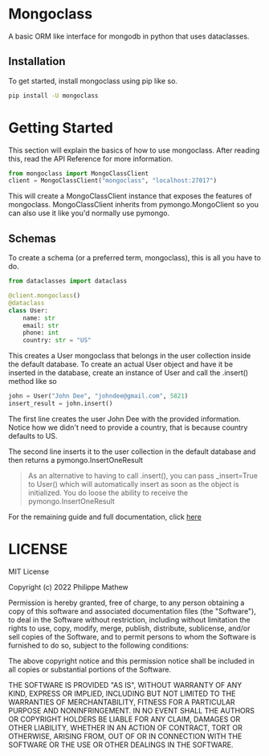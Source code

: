# Mongoclass
A basic ORM like interface for mongodb in python that uses dataclasses.

## Installation
To get started, install mongoclass using pip like so.
```bash
pip install -U mongoclass
```

# Getting Started
This section will explain the basics of how to use mongoclass. After reading this, read the API Reference for more information.
```py
from mongoclass import MongoClassClient
client = MongoClassClient("mongoclass", "localhost:27017")
```
This will create a MongoClassClient instance that exposes the features of mongoclass. MongoClassClient inherits from pymongo.MongoClient so you can also use it like you'd normally use pymongo.

## Schemas
To create a schema (or a preferred term, mongoclass), this is all you have to do.
```py
from dataclasses import dataclass

@client.mongoclass()
@dataclass
class User:
    name: str
    email: str
    phone: int
    country: str = "US"
```
This creates a User mongoclass that belongs in the user collection inside the default database. To create an actual User object and have it be inserted in the database, create an instance of User and call the .insert() method like so
```py
john = User("John Dee", "johndee@gmail.com", 5821)
insert_result = john.insert()
```
The first line creates the user John Dee with the provided information. Notice how we didn't need to provide a country, that is because country defaults to US.

The second line inserts it to the user collection in the default database and then returns a pymongo.InsertOneResult

> As an alternative to having to call .insert(), you can pass _insert=True to User() which will automatically insert as soon as the object is initialized. You do loose the ability to receive the pymongo.InsertOneResult

For the remaining guide and full documentation, click [here](https://oppenheimer.gitbook.io/mongoclass/)

# LICENSE
MIT License

Copyright (c) 2022 Philippe Mathew

Permission is hereby granted, free of charge, to any person obtaining a copy
of this software and associated documentation files (the "Software"), to deal
in the Software without restriction, including without limitation the rights
to use, copy, modify, merge, publish, distribute, sublicense, and/or sell
copies of the Software, and to permit persons to whom the Software is
furnished to do so, subject to the following conditions:

The above copyright notice and this permission notice shall be included in all
copies or substantial portions of the Software.

THE SOFTWARE IS PROVIDED "AS IS", WITHOUT WARRANTY OF ANY KIND, EXPRESS OR
IMPLIED, INCLUDING BUT NOT LIMITED TO THE WARRANTIES OF MERCHANTABILITY,
FITNESS FOR A PARTICULAR PURPOSE AND NONINFRINGEMENT. IN NO EVENT SHALL THE
AUTHORS OR COPYRIGHT HOLDERS BE LIABLE FOR ANY CLAIM, DAMAGES OR OTHER
LIABILITY, WHETHER IN AN ACTION OF CONTRACT, TORT OR OTHERWISE, ARISING FROM,
OUT OF OR IN CONNECTION WITH THE SOFTWARE OR THE USE OR OTHER DEALINGS IN THE
SOFTWARE.


